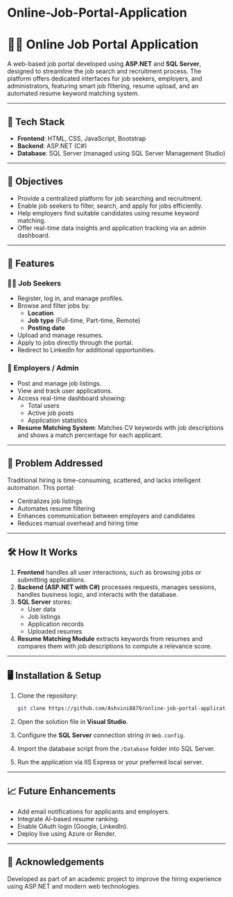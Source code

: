 # Online-Job-Portal-Application


# 🧑‍💼 Online Job Portal Application

A web-based job portal developed using **ASP.NET** and **SQL Server**, designed to streamline the job search and recruitment process. The platform offers dedicated interfaces for job seekers, employers, and administrators, featuring smart job filtering, resume upload, and an automated resume keyword matching system.

---

## 🔧 Tech Stack

- **Frontend**: HTML, CSS, JavaScript, Bootstrap
- **Backend**: ASP.NET (C#)
- **Database**: SQL Server (managed using SQL Server Management Studio)

---

## 🎯 Objectives

- Provide a centralized platform for job searching and recruitment.
- Enable job seekers to filter, search, and apply for jobs efficiently.
- Help employers find suitable candidates using resume keyword matching.
- Offer real-time data insights and application tracking via an admin dashboard.

---

## 🚀 Features

### 👨‍💼 Job Seekers
- Register, log in, and manage profiles.
- Browse and filter jobs by:
  - **Location**
  - **Job type** (Full-time, Part-time, Remote)
  - **Posting date**
- Upload and manage resumes.
- Apply to jobs directly through the portal.
- Redirect to LinkedIn for additional opportunities.

### 🏢 Employers / Admin
- Post and manage job listings.
- View and track user applications.
- Access real-time dashboard showing:
  - Total users
  - Active job posts
  - Application statistics
- **Resume Matching System**: Matches CV keywords with job descriptions and shows a match percentage for each applicant.

---

## 📌 Problem Addressed

Traditional hiring is time-consuming, scattered, and lacks intelligent automation. This portal:
- Centralizes job listings
- Automates resume filtering
- Enhances communication between employers and candidates
- Reduces manual overhead and hiring time

---

## 🛠️ How It Works

1. **Frontend** handles all user interactions, such as browsing jobs or submitting applications.
2. **Backend (ASP.NET with C#)** processes requests, manages sessions, handles business logic, and interacts with the database.
3. **SQL Server** stores:
   - User data
   - Job listings
   - Application records
   - Uploaded resumes
4. **Resume Matching Module** extracts keywords from resumes and compares them with job descriptions to compute a relevance score.

---

## 🖥️ Installation & Setup

1. Clone the repository:

   ```bash
   git clone https://github.com/Ashvini8879/online-job-portal-application.git
   ```

2. Open the solution file in **Visual Studio**.

3. Configure the **SQL Server** connection string in `Web.config`.

4. Import the database script from the `/Database` folder into SQL Server.

5. Run the application via IIS Express or your preferred local server.

---


## 📈 Future Enhancements

* Add email notifications for applicants and employers.
* Integrate AI-based resume ranking.
* Enable OAuth login (Google, LinkedIn).
* Deploy live using Azure or Render.

---


## 🙌 Acknowledgements

Developed as part of an academic project to improve the hiring experience using ASP.NET and modern web technologies.

